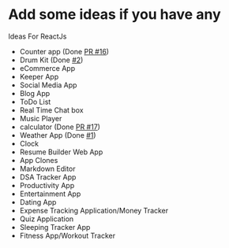 # Add some ideas if you have any

Ideas For ReactJs

- Counter app (Done [PR #16](https://github.com/devvsakib/hacktoberfest-react-project/tree/main/PROJECTS/React%20Counter%20App))
- Drum Kit (Done [#2](https://github.com/devvsakib/hacktoberfest-react-project/tree/main/PROJECTS/Drum%20Kit))
- eCommerce App
- Keeper App
- Social Media App
- Blog App
- ToDo List
- Real Time Chat box
- Music Player
- calculator (Done [PR #17](https://github.com/devvsakib/hacktoberfest-react-project/tree/main/PROJECTS/React%20Calculator))
- Weather App (Done [#1](https://github.com/devvsakib/hacktoberfest-react-project/tree/main/PROJECTS/weather-react-app))
- Clock
- Resume Builder Web App
- App Clones
- Markdown Editor
- DSA Tracker App
- Productivity App
- Entertainment App
- Dating App
- Expense Tracking Application/Money Tracker
- Quiz Application
- Sleeping Tracker App
- Fitness App/Workout Tracker
